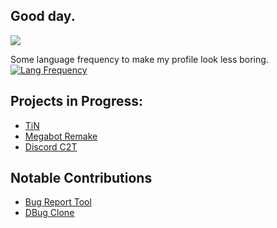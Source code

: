 ## Good day.
![](https://komarev.com/ghpvc/?username=Forgi4G&label=people+who%27ve+seen+this&color=0ffcd1)   
   
Some language frequency to make my profile look less boring.   
<a href="https://github.com/Forgi4G/">
  <img align="center" src="https://github-readme-stats.vercel.app/api/top-langs/?username=Forgi4G&theme=tokyonight" alt="Lang Frequency"/>
</a>

## Projects in Progress:
- [TiN](https://github.com/Forgi4G/TiN)  
- [Megabot Remake](https://github.com/Forgi4G/Megabot-Remake)
- [Discord C2T](https://github.com/Forgi4G/Discord-C2T)
## Notable Contributions
- [Bug Report Tool](https://github.com/TestersQTs/bug-report-tool)
- [DBug Clone](https://github.com/y3ll0wlife/DBug-clone)


<!--
**Forgi4G/Forgi4G** is a ✨ _special_ ✨ repository because its `README.md` (this file) appears on your GitHub profile.

Here are some ideas to get you started:

- 🔭 I’m currently working on ...
- 🌱 I’m currently learning ...
- 👯 I’m looking to collaborate on ...
- 🤔 I’m looking for help with ...
- 💬 Ask me about ...
- 📫 How to reach me: ...
- 😄 Pronouns: ...
- ⚡ Fun fact: ...
-->
